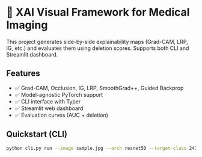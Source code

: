 # 🧠 XAI Visual Framework for Medical Imaging

This project generates side-by-side explainability maps (Grad-CAM, LRP, IG, etc.) and evaluates them using deletion scores. Supports both CLI and Streamlit dashboard.

## Features
- ✅ Grad-CAM, Occlusion, IG, LRP, SmoothGrad++, Guided Backprop
- ✅ Model-agnostic PyTorch support
- ✅ CLI interface with Typer
- ✅ Streamlit web dashboard
- ✅ Evaluation curves (AUC + deletion)

## Quickstart (CLI)
```bash
python cli.py run --image sample.jpg --arch resnet50 --target-class 243 --methods grad_cam lrp
